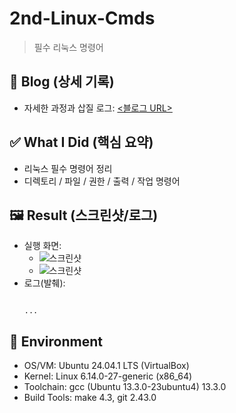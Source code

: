 # 2nd-Linux-Cmds
> 필수 리눅스 명령어

## 🔗 Blog (상세 기록)
- 자세한 과정과 삽질 로그: [<블로그 URL>](https://blog.naver.com/sehn00/223965047920)

## ✅ What I Did (핵심 요약)
- 리눅스 필수 명령어 정리
- 디렉토리 / 파일 / 권한 / 출력 / 작업 명령어

## 🖼️ Result (스크린샷/로그)
- 실행 화면:
  - ![스크린샷](./assets/image.jpg)
  - ![스크린샷](./assets/image-1.jpg)
- 로그(발췌):
  ```text

  ...

## 🧰 Environment
- OS/VM: Ubuntu 24.04.1 LTS (VirtualBox)
- Kernel: Linux 6.14.0-27-generic (x86_64)
- Toolchain: gcc (Ubuntu 13.3.0-23ubuntu4) 13.3.0
- Build Tools: make 4.3, git 2.43.0



